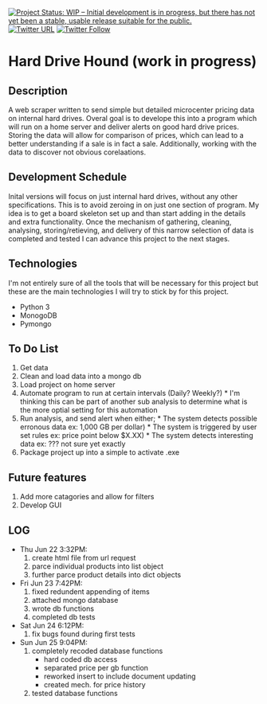 [![Project Status: WIP – Initial development is in progress, but there has not yet been a stable, usable release suitable for the public.](http://www.repostatus.org/badges/latest/wip.svg)](http://www.repostatus.org/#wip)
[![Twitter URL](https://img.shields.io/twitter/url/http/shields.io.svg?style=social)](https://twitter.com/intent/tweet?url=https%3A%2F%2Fgoo.gl%2FRw2kZ2&text=Wanna%20known%20whens%20the%20best%20time%20to%20buy%20hard%20drive%20storage%3F%20Check%20out%20Hard%20Drive%20Hound%20&hashtags=python%2C%20webscraping%2C%20hdhound)
[![Twitter Follow](https://img.shields.io/twitter/follow/espadrine.svg?style=social&label=Follow)](https://twitter.com/TekkSparrow?lang=en)


# Hard Drive Hound (work in progress)
## Description
A web scraper written to send simple but detailed microcenter pricing data on internal hard drives. Overal goal is to develope this into a program which will run on a home server and deliver alerts on good hard drive prices. Storing the data will allow for comparison of prices, which can lead to a better understanding if a sale is in fact a sale. Additionally, working with the data to discover not obvious corelaations.

## Development Schedule
Inital versions will focus on just internal hard drives, without any other specifications. This is to avoid zeroing in on just one section of program. My idea is to get a board skeleton set up and than start adding in the details and extra functionality. Once the mechanism of gathering, cleaning, analysing, storing/retieving, and delivery of this narrow selection of data is completed and tested I can advance this project to the next stages.

## Technologies
I'm not entirely sure of all the tools that will be necessary for this project but these are the main technologies I will try to stick by for this project.
  * Python 3
  * MonogoDB
  * Pymongo

## To Do List
  1. Get data
  2. Clean and load data into a mongo db
  3. Load project on home server
  4. Automate program to run at certain intervals (Daily? Weekly?)
    * I'm thinking this can be part of another sub analysis to determine what is the more optial setting for this automation
  3. Run analysis, and send alert when either;
    * The system detects possible erronous data    ex: 1,000 GB per dollar)
    * The system is triggered by user set rules    ex: price point below $X.XX)
    * The system detects interesting data          ex: ??? not sure yet exactly
  4. Package project up into a simple to activate .exe
  
## Future features
  1. Add more catagories and allow for filters
  2. Develop GUI


## LOG
  * Thu Jun 22 3:32PM:
    1. create html file from url request
    2. parce individual products into list object
    3. further parce product details into dict objects
  * Fri Jun 23 7:42PM:  
    1. fixed redundent appending of items
    2. attached mongo database
    3. wrote db functions
    4. completed db tests
  * Sat Jun 24 6:12PM:
    1. fix bugs found during first tests
  * Sun Jun 25 9:04PM:
    1. completely recoded database functions
        * hard coded db access
        * separated price per gb function
        * reworked insert to include document updating
        * created mech. for price history
    2. tested database functions

